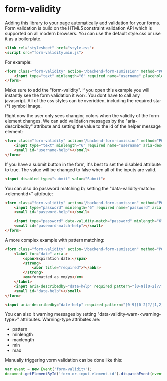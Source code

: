 # form-validity

Adding this library to your page automatically add validation for your forms. Form validation is build on the HTML5 constraint validation API which is supported on all modern browsers.
You can use the default style.css or use it as a boilerplate.
```html 
<link rel="stylesheet" href="style.css">
<script src="form-validity.min.js">
```

For example:
```html
<form class="form-validity" action="/backend-form-sumission" method="POST">
    <input type="text" minlength="6" required name="username" placeholder="username">
</form>
```
Make sure to add the "form-validity". If you open this example you will instantly see the form validation it work. You dont have to call any javascript. All of the css styles can be overidden, including the required star (*) symbol image. 

Right now the user only sees changing colors when the validity of the form element changes. We can add validation messages by the "aria-describedby" attribute and setting the value to the id of the helper message element:

```html
<form class="form-validity" action="/backend-form-sumission" method="POST">
    <input type="text" minlength="6" required name="username" aria-describedby="username-help" placeholder="username">
    <small id="username-help"></small>
</form>
```

If you have a submit button in the form, it's best to set the disabled attribute to true. The value will be changed to false when all of the inputs are valid.
```html
<input disabled type="submit" value="Submit">
```

You can also do password matching by setting the "data-validity-match=&lt;elementid&gt;" attribute:
```html
<form class="form-validity" action="/backend-form-sumission" method="POST">
    <input type="password" minlength="6" required name="password" aria-describedby="password-help" placeholder="password">
    <small id="password-help"></small>

    <input type="password" data-validity-match="password" minlength="6" required aria-describedby="password-match-help" placeholder="confirm password">
    <small id="password-match-help"></small>
</form>
```

A more complex example with pattern matching:
```html
<form class="form-validity" action="/backend-form-sumission" method="POST">
    <label for="date" aria->
        <span>Expiration date:</span>
        <strong>
            <abbr title="required">*</abbr>
        </strong>
        <em>formatted as mm/yy</em>
    </label>
    <input aria-describedby="date-help" required pattern="[0-9][0-2]?/[1,2][9,0][0-9]{2}" type="text" id="date" name="expiration">
    <small id="date-help"></small>
</form>

<input aria-describedby="date-help" required pattern="[0-9][0-2]?/[1,2][9,0][0-9]{2}" type="text" id="date" name="expiration">
```

You can also it warning messages by setting "data-validity-warn-&lt;warning-type&gt;" attributes. Warning-type attributes are:
* pattern
* minlength
* maxlength
* min
* max

Manually triggering vorm validation can be done like this:
```javascript
var event = new Event('form-validity');
document.getElementById('form-or-input-element-id').dispatchEvent(event);
```
